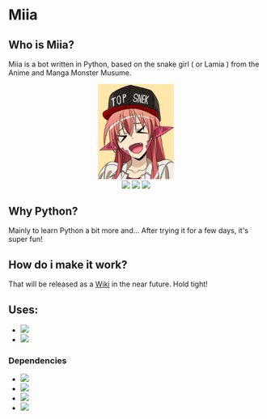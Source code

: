 # Miia
## Who is Miia?

Miia is a bot written in Python, based on the snake girl ( or Lamia ) from the Anime and Manga Monster Musume.

<p align="center"><img src="media/miia.webp" width="150px" /><br/>
<img src="https://img.shields.io/github/license/taichikuji/Miia-Py?color=FF3351&logo=github" />
<img src="https://img.shields.io/github/commit-activity/w/taichikuji/Miia-Py?label=commits&logo=github" />
<img src="https://img.shields.io/librariesio/github/taichikuji/Miia-Py?logo=github" />
</p>

## Why Python?

Mainly to learn Python a bit more and... After trying it for a few days, it's super fun!

## How do i make it work?

That will be released as a [Wiki](https://github.com/taichikuji/miia-py/wiki) in the near future. Hold tight!

## Uses:

- <a href="https://www.python.org/downloads/"><img src="https://img.shields.io/github/pipenv/locked/python-version/taichikuji/Miia-Py"/></a>
- <a href="https://pypi.org/project/pipenv/"><img src="https://img.shields.io/pypi/v/pipenv"/></a>

### Dependencies

- <a href="https://pypi.org/project/discord.py/"><img src="https://img.shields.io/github/pipenv/locked/dependency-version/taichikuji/Miia-Py/discord.py/master"/></a>
- <a href="https://pypi.org/project/aiohttp/"><img src="https://img.shields.io/github/pipenv/locked/dependency-version/taichikuji/Miia-Py/aiohttp/master"/></a>
- <a href="https://pypi.org/project/psutil/"><img src="https://img.shields.io/github/pipenv/locked/dependency-version/taichikuji/Miia-Py/psutil/master"/></a>
- <a href="https://pypi.org/project/psutil/"><img src="https://img.shields.io/github/pipenv/locked/dependency-version/taichikuji/Miia-Py/discord-ext-menus/master"/></a>